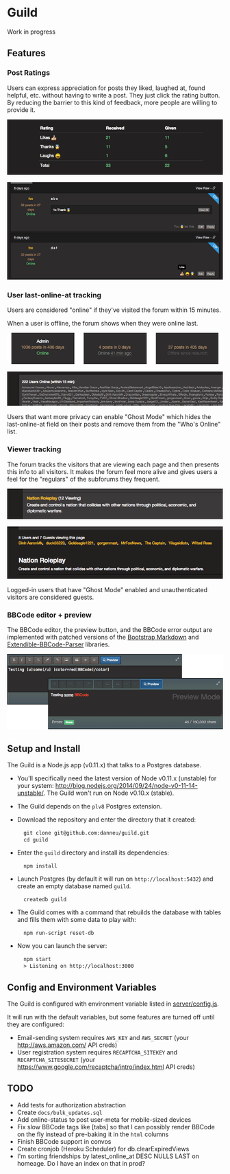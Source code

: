 
# Guild

Work in progress

## Features

### Post Ratings

Users can express appreciation for posts they liked, laughed at, found helpful, etc. without having to write a post. They just click the rating button. By reducing the barrier to this kind of feedback, more people are willing to provide it.

![](docs/img/ratings-table.png)

![](docs/img/ratings-post.png)

### User last-online-at tracking

Users are considered "online" if they've visited the forum within 15 minutes.

When a user is offline, the forum shows when they were online last.

![](docs/img/userbit-last-online.png)

![](docs/img/whos-online.png)

Users that want more privacy can enable "Ghost Mode" which hides the last-online-at field on their posts and remove them from the "Who's Online" list.

### Viewer tracking

The forum tracks the visitors that are viewing each page and then presents this info to all visitors. It makes the forum feel more alive and gives users a feel for the "regulars" of the subforums they frequent.

![](docs/img/current-viewers-forum.png)

![](docs/img/current-viewers-topics-list.png)

Logged-in users that have "Ghost Mode" enabled and unauthenticated visitors are considered guests.

### BBCode editor + preview

The BBCode editor, the preview button, and the BBCode error output are implemented with patched versions of the [Bootstrap Markdown](https://github.com/toopay/bootstrap-markdown) and [Extendible-BBCode-Parser](https://github.com/danneu/Extendible-BBCode-Parser) libraries.

![](docs/img/bbcode-editor.png)

## Setup and Install

The Guild is a Node.js app (v0.11.x) that talks to a Postgres database.

- You'll specifically need the latest version of Node v0.11.x (unstable) for your system: http://blog.nodejs.org/2014/09/24/node-v0-11-14-unstable/. The Guild won't run on Node v0.10.x (stable).

- The Guild depends on the `plv8` Postgres extension.

- Download the repository and enter the directory that it created:

        git clone git@github.com:danneu/guild.git
        cd guild

- Enter the `guild` directory and install its dependencies:

        npm install

- Launch Postgres (by default it will run on `http://localhost:5432`) and create an empty database named `guild`.

        createdb guild

- The Guild comes with a command that rebuilds the database with tables and fills them with some data to play with:

        npm run-script reset-db

- Now you can launch the server:

        npm start
        > Listening on http://localhost:3000

## Config and Environment Variables

The Guild is configured with environment variable listed in [server/config.js](https://github.com/danneu/guild/blob/master/server/config.js).

It will run with the default variables, but some features are turned off until they are configured:

- Email-sending system requires `AWS_KEY` and `AWS_SECRET` (your http://aws.amazon.com/ API creds)
- User registration system requires `RECAPTCHA_SITEKEY` and `RECAPTCHA_SITESECRET` (your https://www.google.com/recaptcha/intro/index.html API creds)

## TODO

- Add tests for authorization abstraction
- Create `docs/bulk_updates.sql`
- Add online-status to post user-meta for mobile-sized devices
- Fix slow BBCode tags like [tabs] so that I can possibly render BBCode on the fly instead of pre-baking it in the `html` columns
- Finish BBCode support in convos
- Create cronjob (Heroku Scheduler) for db.clearExpiredViews
- I'm sorting friendships by latest_online_at DESC NULLS LAST on homeage. Do I have an index on that in prod?
